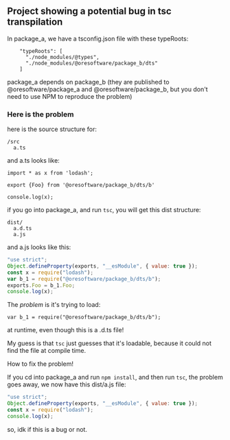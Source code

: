

## Project showing a potential bug in tsc transpilation

In package_a, we have a tsconfig.json file with these typeRoots:

```
    "typeRoots": [
      "./node_modules/@types",
      "./node_modules/@oresoftware/package_b/dts"
    ]

```


package_a depends on package_b
(they are published to @oresoftware/package_a and @oresoftware/package_b, but you don't need to use NPM to reproduce the problem)


### Here is the problem

here is the source structure for:

```
/src
  a.ts
```

and a.ts looks like:

```
import * as x from 'lodash';

export {Foo} from '@oresoftware/package_b/dts/b'

console.log(x);
```


if you go into package_a, and run `tsc`, you will get this dist structure:

```
dist/
  a.d.ts
  a.js
```


and a.js looks like this:


```js
"use strict";
Object.defineProperty(exports, "__esModule", { value: true });
const x = require("lodash");
var b_1 = require("@oresoftware/package_b/dts/b");
exports.Foo = b_1.Foo;
console.log(x);
```


The *problem* is it's trying to load:

```
var b_1 = require("@oresoftware/package_b/dts/b");
```

at runtime, even though this is a .d.ts file!

My guess is that `tsc` just guesses that it's loadable,
because it could not find the file at compile time.


How to fix the problem!

If you cd into package_a and run `npm install`, and then run `tsc`, the problem goes away,
we now have this dist/a.js file:

```js
"use strict";
Object.defineProperty(exports, "__esModule", { value: true });
const x = require("lodash");
console.log(x);
```

so, idk if this is a bug or not.
